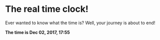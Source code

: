 # The real time clock!

Ever wanted to know what the time is? Well, your journey is about to end!

**The time is Dec 02, 2017, 17:55**